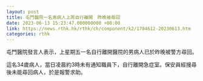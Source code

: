```yaml
---
layout: post
title: 屯門醫院一名男病人上周自行離開　昨晚被尋回
date: 2023-06-13 15:23:47.000000000 +08:00
link: https://news.rthk.hk/rthk/ch/component/k2/1704612-20230613.htm
categories: rthk
---
```


屯門醫院發言人表示，上星期五一名自行離開醫院的男病人已於昨晚被警方尋回。

這名34歲病人，當日凌晨約3時未有通知職員下，自行離開急症室。保安員經搜尋後未能尋回病人，於是報警求助。
